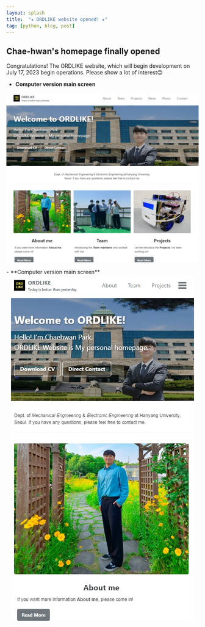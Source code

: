 ```yaml
---
layout: splash
title:  "★ ORDLIKE website opened! ★"
tag: [python, blog, post]
---
```

## Chae-hwan's homepage finally opened

Congratulations! The ORDLIKE website, which will begin development on July 17, 2023 begin operations. Please show a lot of interest😊

- **Computer version main screen**
  <html>
<head>
  <style>
    .center-image {
      display: flex;
      justify-content: center;
    }
  </style>
</head>

  <div class="center-image">
    <img src="../images/2023-07-17-first/2023-07-17(2).jpg" alt="Image" />
  </div>
<br>
- **Computer version main screen**
  <div class="center-image">
    <img src="../images/2023-07-17-first/2023-07-17(1).jpg" alt="Image" />
  </div>